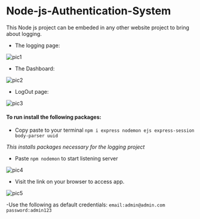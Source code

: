 # Node-js-Authentication-System
This Node js project can be embeded in any other website project to bring about logging.
- The logging page:

![pic1](img1.jpg)
 
- The Dashboard:

![pic2](img2.jpg)

- LogOut page:

![pic3](img3.jpg)


#### To run install the following packages:

- Copy paste to your terminal `npm i express nodemon ejs express-session body-parser uuid`


 *This installs packages necessary for the logging project*
 
 - Paste `npm nodemon` to start listening server
 
 ![pic4](img4.jpg)
 
 - Visit the link on your browser to access app.
 
 ![pic5](img5.jpg)
 
 
 -Use the following as default credentials: `email:admin@admin.com` `password:admin123`
